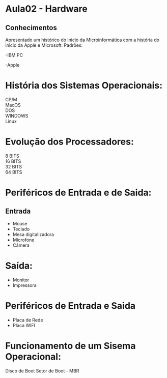 # Aula02 - Hardware

## Conhecimentos

Apresentado um histórico do inicio da Microinformática com a história do inicio da Apple e Microsoft.
Padrões:

-IBM PC<br>

-Apple<br>

# História dos Sistemas Operacionais:

CP/M <br>
MacOS<br>
DOS<br>
WINDOWS<br>
Linux<br>



# Evolução dos Processadores:
8 BITS<br>
16 BITS <br>
32 BITS <br>
64 BITS <br>



# Periféricos de Entrada e de Saida:

## Entrada
- Mouse<br>
- Teclado<br>
- Mesa digitalizadora<br>
- Microfone<br>
- Câmera<br>

# Saída:
- Monitor<br>
- Impressora<br>

# Periféricos de Entrada e Saida

- Placa de Rede<br>
- Placa WIFI<br>


# Funcionamento de um Sisema Operacional:

Disco de Boot
Setor de Boot - MBR
